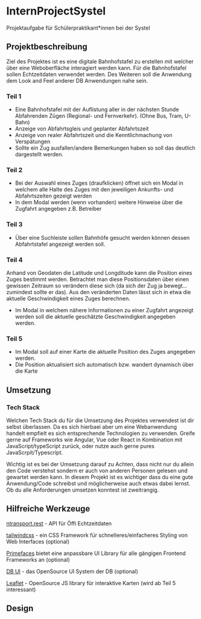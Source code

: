 # InternProjectSystel
Projektaufgabe für Schülerpraktikant*innen bei der Systel

## Projektbeschreibung
Ziel des Projektes ist es eine digitale Bahnhofstafel zu erstellen mit welcher über eine Weboberfläche interagiert werden kann.
Für die Bahnhofstafel sollen Echtzeitdaten verwendet werden. Des Weiteren soll die Anwendung dem Look and Feel anderer DB Anwendungen nahe sein.

### Teil 1
- Eine Bahnhofstafel mit der Auflistung aller in der nächsten Stunde Abfahrenden Zügen (Regional- und Fernverkehr). (Ohne Bus, Tram, U-Bahn)
- Anzeige von Abfahrtsgleis und geplanter Abfahrtszeit
- Anzeige von realer Abfahrtszeit und die Kenntlichmachung von Verspätungen
- Sollte ein Zug ausfallen/andere Bemerkungen haben so soll das deutlich dargestellt werden.

### Teil 2
- Bei der Auswahl eines Zuges (draufklicken) öffnet sich ein Modal in welchem alle Halte des Zuges mit den jeweiligen Ankunfts- und Abfahrtszeiten gezeigt werden
- In dem Modal werden (wenn vorhanden) weitere Hinweise über die Zugfahrt angegeben z.B. Betreiber

### Teil 3
- Über eine Suchleiste sollen Bahnhöfe gesucht werden können dessen Abfahrtstafel angezeigt werden soll.

### Teil 4
Anhand von Geodaten die Latitude und Longditude kann die Position eines Zuges bestimmt werden. Betrachtet man diese Positionsdaten über einen gewissen Zeitraum so verändern diese sich (da sich der Zug ja bewegt... zumindest sollte er das).
Aus den veränderten Daten lässt sich in etwa die aktuelle Geschwindigkeit eines Zuges berechnen.

- Im Modal in welchem nähere Informationen zu einer Zugfahrt angezeigt werden soll die aktuelle geschätzte Geschwindigkeit angegeben werden.

### Teil 5
- Im Modal soll auf einer Karte die aktuelle Position des Zuges angegeben werden.
- Die Position aktualisiert sich automatisch bzw. wandert dynamisch über die Karte

## Umsetzung

### Tech Stack
Welchen Tech Stack du für die Umsetzung des Projektes verwendest ist dir selbst überlassen. Da es sich hierbaei aber um eine Webanwendung handelt empfielt es sich entsprechende Technologien zu verwenden.
Greife gerne auf Frameworks wie Angular, Vue oder React in Kombination mit JavaScript/typeScript zurück, oder nutze auch gerne pures JavaScrpit/Typescript.

Wichtig ist es bei der Umsetzung darauf zu Achten, dass nicht nur du allein den Code verstehst sondern er auch von anderen Personen gelesen und gewartet werden kann.
In diesem Projekt ist es wichtiger dass du eine gute Anwendung/Code schreibst und möglicherweise auch etwas dabei lernst. Ob du alle Anforderungen umsetzen konntest ist zweitrangig.

## Hilfreiche Werkzeuge
[ntransport.rest](https://transport.rest/) - API für Öffi Echtzeitdaten

[tailwindcss](https://tailwindcss.com/) - ein CSS Framework für schnelleres/einfacheres Styling von Web Interfaces (optional)

[Primefaces](https://www.primefaces.org/) bietet eine anpassbare UI Library für alle gängigen Frontend Frameworks an (optional)

[DB UI](https://db-ui.github.io/) - das OpenSource UI System der DB (optional)

[Leaflet](https://leafletjs.com/) - OpenSource JS library für interaktive Karten (wird ab Teil 5 interessant)

## Design
